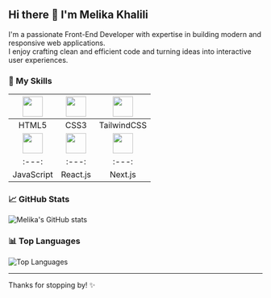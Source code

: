 ## Hi there 👋 I'm Melika Khalili

I'm a passionate Front-End Developer with expertise in building modern and responsive web applications.  
I enjoy crafting clean and efficient code and turning ideas into interactive user experiences.

### 🚀 My Skills

| <img src="https://cdn.jsdelivr.net/gh/devicons/devicon/icons/html5/html5-original.svg" width="40" height="40"/> | <img src="https://cdn.jsdelivr.net/gh/devicons/devicon/icons/css3/css3-original.svg" width="40" height="40"/> | <img src="https://cdn.jsdelivr.net/gh/devicons/devicon/icons/tailwindcss/tailwindcss-original.svg" width="40" height="40"/> |
| :---: | :---: | :---: |
| HTML5 | CSS3 | TailwindCSS 
| <img src="https://cdn.jsdelivr.net/gh/devicons/devicon/icons/javascript/javascript-original.svg" width="40" height="40"/> | <img src="https://cdn.jsdelivr.net/gh/devicons/devicon/icons/react/react-original.svg" width="40" height="40"/> | <img src="https://cdn.jsdelivr.net/gh/devicons/devicon/icons/nextjs/nextjs-original.svg" width="40" height="40"/> |
| :---: | :---: | :---: |
| JavaScript | React.js | Next.js |



### 📈 GitHub Stats

![Melika's GitHub stats](https://github-readme-stats.vercel.app/api?username=Melika-Khalili&show_icons=true&theme=radical)

### 📊 Top Languages

![Top Languages](https://github-readme-stats.vercel.app/api/top-langs/?username=Melika-Khalili&layout=compact&theme=radical)

---

Thanks for stopping by! ✨
